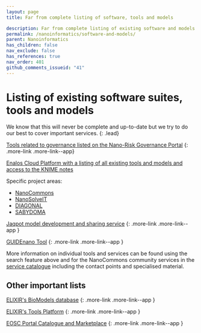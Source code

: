 ```yaml
---
layout: page
title: Far from complete listing of software, tools and models

description: Far from complete listing of existing software and models
permalink: /nanoinformatics/software-and-models/
parent: Nanoinformatics
has_children: false
nav_exclude: false
has_references: true
nav_order: 401
github_comments_issueid: "41"
---
```


# Listing of existing software suites, tools and models
We know that this will never be complete and up-to-date but we try to do our best to cover important services.
{: .lead}

[Tools related to governance listed on the Nano-Risk Governance Portal](https://nanoriskgov.eu/library.html)
{: .more-link .more-link--app}

<div class="more-link more-link--app">
<a href="http://www.enaloscloud.novamechanics.com/index.html">
Enalos Cloud Platform with a listing of all existing tools and models and access to the KNIME notes</a>
<p>Specific project areas:</p>
<ul>
    <li><a href="http://www.enaloscloud.novamechanics.com/nanocommons.html">NanoCommons</a></li>
    <li><a href="http://www.enaloscloud.novamechanics.com/nanosolveit.html">NanoSolveIT</a></li>
    <li><a href="http://www.enaloscloud.novamechanics.com/diagonal.html">DIAGONAL</a></li>
    <li><a href="http://www.enaloscloud.novamechanics.com/sabydoma.html">SABYDOMA</a></li>
</ul>
</div>

[Jaqpot model development and sharing service](https://www.jaqpot.org/)
{: .more-link .more-link--app }

[GUIDEnano Tool](https://tool.guidenano.eu/)
{: .more-link .more-link--app }

More information on individual tools and services can be found using the search feature above and for the NanoCommons community services in the [service catalogue](https://infrastructure.nanocommons.eu/services/) including the contact points and specialised material.

## Other important lists
[ELIXIR's BioModels database](https://www.ebi.ac.uk/biomodels/)
{: .more-link .more-link--app }

[ELIXIR's Tools Platform](https://elixir-europe.org/platforms/tools)
{: .more-link .more-link--app }

[EOSC Portal Catalogue and Marketplace](https://marketplace.eosc-portal.eu/)
{: .more-link .more-link--app }




